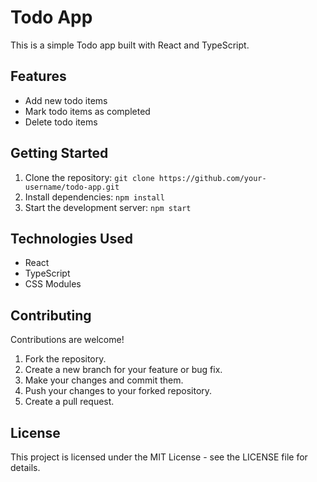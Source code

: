 # Todo App

This is a simple Todo app built with React and TypeScript.

## Features

- Add new todo items
- Mark todo items as completed
- Delete todo items

## Getting Started

1. Clone the repository: `git clone https://github.com/your-username/todo-app.git`
2. Install dependencies: `npm install`
3. Start the development server: `npm start`

## Technologies Used

- React
- TypeScript
- CSS Modules

## Contributing

Contributions are welcome!

1. Fork the repository.
2. Create a new branch for your feature or bug fix.
3. Make your changes and commit them.
4. Push your changes to your forked repository.
5. Create a pull request.

## License

This project is licensed under the MIT License - see the LICENSE file for details.
